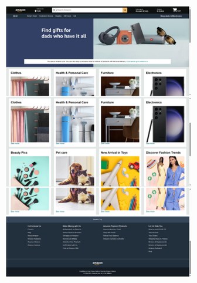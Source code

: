 
![image](https://github.com/swetakri2905/Amazon-clone/blob/eb80967863650c53668730b62087d2c2d107833e/Screenshot%20(78).png)
![image alt](https://github.com/swetakri2905/Amazon-clone/blob/267d6d46f7af249e584ca99165670d12e4afcbdc/Screenshot%20(79).png)
![image alt](https://github.com/swetakri2905/Amazon-clone/blob/2269144507301cbc882f21f3b4a6ac207834a9a6/Screenshot%20(80).png)

